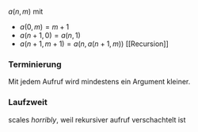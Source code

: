 $a(n, m)$ mit
- $a(0, m) = m + 1$
- $a(n + 1, 0) = a(n, 1)$
- $a(n + 1, m + 1) = a(n, a(n + 1, m))$
[[Recursion]]

### Terminierung
Mit jedem Aufruf wird mindestens ein Argument kleiner.

### Laufzweit
scales _horribly_, weil rekursiver aufruf verschachtelt ist
